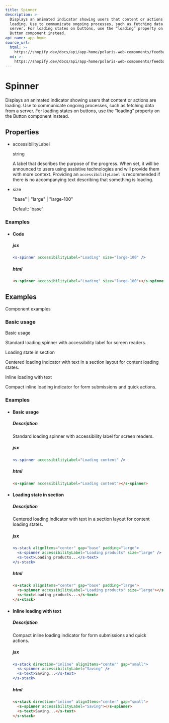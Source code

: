 ```yaml
---
title: Spinner
description: >-
  Displays an animated indicator showing users that content or actions are
  loading. Use to communicate ongoing processes, such as fetching data from a
  server. For loading states on buttons, use the “loading” property on the
  Button component instead.
api_name: app-home
source_url:
  html: >-
    https://shopify.dev/docs/api/app-home/polaris-web-components/feedback/spinner
  md: >-
    https://shopify.dev/docs/api/app-home/polaris-web-components/feedback/spinner.md
---
```


# Spinner

Displays an animated indicator showing users that content or actions are loading. Use to communicate ongoing processes, such as fetching data from a server. For loading states on buttons, use the “loading” property on the Button component instead.

## Properties

* accessibilityLabel

  string

  A label that describes the purpose of the progress. When set, it will be announced to users using assistive technologies and will provide them with more context. Providing an `accessibilityLabel` is recommended if there is no accompanying text describing that something is loading.

* size

  "base" | "large" | "large-100"

  Default: 'base'

### Examples

* #### Code

  ##### jsx

  ```jsx
  <s-spinner accessibilityLabel="Loading" size="large-100" />
  ```

  ##### html

  ```html
  <s-spinner accessibilityLabel="Loading" size="large-100"></s-spinner>
  ```

## Examples

Component examples

### Basic usage

Basic usage

Standard loading spinner with accessibility label for screen readers.

Loading state in section

Centered loading indicator with text in a section layout for content loading states.

Inline loading with text

Compact inline loading indicator for form submissions and quick actions.

### Examples

* #### Basic usage

  ##### Description

  Standard loading spinner with accessibility label for screen readers.

  ##### jsx

  ```jsx
  <s-spinner accessibilityLabel="Loading content" />
  ```

  ##### html

  ```html
  <s-spinner accessibilityLabel="Loading content"></s-spinner>
  ```

* #### Loading state in section

  ##### Description

  Centered loading indicator with text in a section layout for content loading states.

  ##### jsx

  ```jsx
  <s-stack alignItems="center" gap="base" padding="large">
    <s-spinner accessibilityLabel="Loading products" size="large" />
    <s-text>Loading products...</s-text>
  </s-stack>
  ```

  ##### html

  ```html
  <s-stack alignItems="center" gap="base" padding="large">
    <s-spinner accessibilityLabel="Loading products" size="large"></s-spinner>
    <s-text>Loading products...</s-text>
  </s-stack>
  ```

* #### Inline loading with text

  ##### Description

  Compact inline loading indicator for form submissions and quick actions.

  ##### jsx

  ```jsx
  <s-stack direction="inline" alignItems="center" gap="small">
    <s-spinner accessibilityLabel="Saving" />
    <s-text>Saving...</s-text>
  </s-stack>
  ```

  ##### html

  ```html
  <s-stack direction="inline" alignItems="center" gap="small">
    <s-spinner accessibilityLabel="Saving"></s-spinner>
    <s-text>Saving...</s-text>
  </s-stack>
  ```
